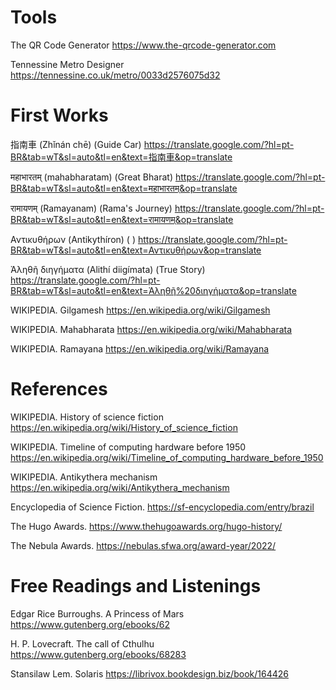 # Tools

The QR Code Generator
https://www.the-qrcode-generator.com

Tennessine Metro Designer
https://tennessine.co.uk/metro/0033d2576075d32

# First Works

指南車 (Zhǐnán chē)
(Guide Car)
https://translate.google.com/?hl=pt-BR&tab=wT&sl=auto&tl=en&text=指南車&op=translate

महाभारतम् (mahabharatam)
(Great Bharat)
https://translate.google.com/?hl=pt-BR&tab=wT&sl=auto&tl=en&text=महाभारतम्&op=translate

रामायणम् (Ramayanam)
(Rama's Journey)
https://translate.google.com/?hl=pt-BR&tab=wT&sl=auto&tl=en&text=रामायणम्&op=translate

Αντικυθήρων (Antikythíron)
( )
https://translate.google.com/?hl=pt-BR&tab=wT&sl=auto&tl=en&text=Αντικυθήρων&op=translate

Ἀληθῆ διηγήματα (Alithí diigímata)
(True Story)
https://translate.google.com/?hl=pt-BR&tab=wT&sl=auto&tl=en&text=Ἀληθῆ%20διηγήματα&op=translate

WIKIPEDIA. Gilgamesh
https://en.wikipedia.org/wiki/Gilgamesh

WIKIPEDIA. Mahabharata
https://en.wikipedia.org/wiki/Mahabharata

WIKIPEDIA. Ramayana
https://en.wikipedia.org/wiki/Ramayana

# References 

WIKIPEDIA. History of science fiction
https://en.wikipedia.org/wiki/History_of_science_fiction

WIKIPEDIA. Timeline of computing hardware before 1950
https://en.wikipedia.org/wiki/Timeline_of_computing_hardware_before_1950

WIKIPEDIA. Antikythera mechanism
https://en.wikipedia.org/wiki/Antikythera_mechanism

Encyclopedia of Science Fiction. https://sf-encyclopedia.com/entry/brazil

The Hugo Awards. https://www.thehugoawards.org/hugo-history/

The Nebula Awards. https://nebulas.sfwa.org/award-year/2022/

# Free Readings and Listenings

Edgar Rice Burroughs. A Princess of Mars  https://www.gutenberg.org/ebooks/62

H. P. Lovecraft. The call of Cthulhu  https://www.gutenberg.org/ebooks/68283

Stansilaw Lem. Solaris https://librivox.bookdesign.biz/book/164426





